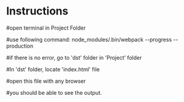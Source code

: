 # Instructions

#open terminal in Project Folder

#use following command:
node_modules/.bin/webpack --progress --production

#if there is no error, go to 'dst' folder in 'Project' folder

#In 'dst' folder, locate 'index.html' file

#open this file with any browser

#you should be able to see the output. 
